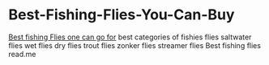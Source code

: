 # Best-Fishing-Flies-You-Can-Buy
[Best fishing Flies one can go for](https://troutflyfishingflieskenya.com/)
best categories of fishies flies 
saltwater flies
wet flies
dry flies
trout flies
zonker flies
streamer flies
Best fishing flies 
read.me
